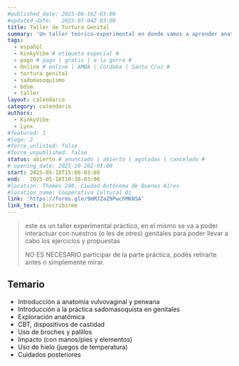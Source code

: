 ```yaml
---
#published_date: 2025-06-16Z-03:00
#updated_date:   2025-07-04Z-03:00
title: Taller de Tortura Genital
summary: 'Un taller teórico-experimental en donde vamos a aprender anatomía, cuales son los riesgos más comunes y varias técnicas kinkies para que explores el dolor y el placer en tus (o les de otres) genitales'
tags:
  - español
  - KinkyVibe # etiqueta especial #
  - pago # pago | gratis | a la gorra #
  - Online # online | AMBA | Córdoba | Santa Cruz #
  - tortura genital
  - sadomasoquismo
  - bdsm
  - taller
layout: calendario
category: calendario
authors:
  - KinkyVibe
  - Lynx
#featured: 1
#logo: 2
#force_unlisted: false
#force_unpublished: false
status: abierto # anunciado | abierto | agotadas | cancelado #
# opening_date: 2025-10-20Z-03:00
start: 2025-05-18T15:00-03:00
end:   2025-05-18T18:30-03:00
#location: Thames 240, Ciudad Autónoma de Buenos Aires
#location_name: Cooperativa Cultural Qi
link: 'https://forms.gle/9mMJZaZ9PwchMKNSA'
link_text: Inscribirme
---
```

> este es un taller experimental práctico, en el mismo se va a poder interactuar con nuestros (o les de otres) genitales para poder llevar a cabo los ejercicios y propuestas
> 
> NO ES NECESARIO participar de la parte práctica, podés retirarte antes o simplemente mirar. 

## Temario
- Introducción a anatomía vulvovaginal y peneana 
- Introducción a la práctica sadomasoquista en genitales 
- Exploración anatómica 
- CBT, dispositivos de castidad 
- Uso de broches y palillos 
- Impacto (con manos/pies y elementos)
- Uso de hielo (juegos de temperatura) 
- Cuidados posteriores 
